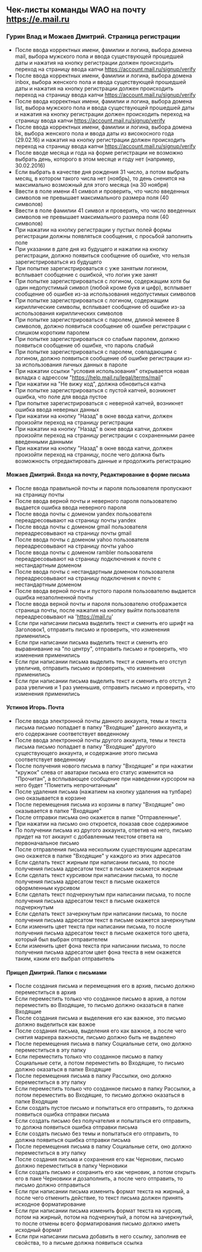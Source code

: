 ## Чек-листы команды WAO на почту https://e.mail.ru

### Гурин Влад и Можаев Дмитрий. Страница регистрации

* После ввода корректных имени, фамилии и логина, выбора домена mail, выбора мужского пола и ввода существующей прошедшей даты и нажатия на кнопку регистрации должен происходить переход на страницу ввода капчи https://account.mail.ru/signup/verify
* После ввода корректных имени, фамилии и логина, выбора домена inbox, выбора женского пола и ввода существующей прошедшей даты и нажатия на кнопку регистрации должен происходить переход на страницу ввода капчи https://account.mail.ru/signup/verify
* После ввода корректных имени, фамилии и логина, выбора домена list, выбора мужского пола и ввода существующей прошедшей даты и нажатия на кнопку регистрации должен происходить переход на страницу ввода капчи https://account.mail.ru/signup/verify
* После ввода корректных имени, фамилии и логина, выбора домена bk, выбора женского пола и ввода даты из високосного года (29.02.16) и нажатия на кнопку регистрации должен происходить переход на страницу ввода капчи https://account.mail.ru/signup/verify
* После вводе месяца и года на форме регистрации не возможно выбрать день, которого в этом месяце и году нет (например, 30.02.2016)
* Если выбрать в качестве дня рождения 31 число, а потом выбрать месяц, в котором такого числа нет (ноябрь), то день сненится на максимально возможный для этого месяца (на 30 ноября)
* Ввести в поле имени 41 символ и проверить, что число введенных символов не превышает максимального размера поля (40 символов)
* Ввести в поле фамилии 41 символ и проверить, что число введенных символов не превышает максимального размера поля (40 символов)
* При нажатии на кнопку регистрации у пустых полей формы регистрации должны появляться сообщения, с просьбой заполнить поле
* При указании в дате дня из будущего и нажатии на кнопку регистрации, должно появиться сообщение об ошибке, что нельзя зарегистрироваться из будущего
* При попытке зарегистрироваться с уже занятым логином, всплывает сообщение с ошибкой, что логин уже занят
* При попытке зарегистрироваться с логином, содержащим хотя бы один недопустимый символ (любой кроме букв и цифр), всплывает сообщение об ошибке из-за использования недопустимых символов
* При попытке зарегистрироваться с логином, содержащим кириллические символы, всплывает сообщение об ошибке из-за использования кириллических символов
* При попытке зарегистрироваться с паролем, длиной менеее 8 символов, должно появиться сообщение об ошибке регистрации с слишком коротким паролем
* При попытке зарегистрироваться со слабым паролем, должно появиться сообщение об ошибке, что пароль слабый
* При попытке зарегистрироваться с паролем, совпадающим с логином, должно появиться сообщение об ошибке регистрации из-за использования личных данных в пароле
* При нажатии ссылки "условия использования" открывается новая вкладка с адрессом "https://help.mail.ru/legal/terms/mail"
* При нажатии на "Не вижу код", должна обновиться капча
* При попытке зарегистрироваться с пустой капчей, возникнет ошибка, что поле для ввода пустое
* При попытке зарегистрироваться с неверной капчей, возникнет ошибка ввода неверных данных
* При нажатии на кнопку "Назад" в окне ввода капчи, должен произойти переход на страницу регистрации
* При нажатии на кнопку "Назад" в окне ввода капчи, должен произойти переход на страницу регистрации с сохраненными ранее введенными данными
* При нажатии на кнопку "Назад" в окне ввода капчи, должен произойти переход на страницу, после чего должна быть возможность отредактировать данные и продолжить регистрацию

#### Можаев Дмитрий. Входа на почту, Редактирование в форме письма

* После ввода правильной почты и пароля пользователя пропускают на страницу почты
* После ввода верной почты и неверного пароля пользователю выдается ошибка ввода неверного пароля
* После ввода почты с доменом yandex пользователя переадресовывают на страницу почты yandex
* После ввода почты с доменом gmail пользователя переадресовывают на страницу почты gmail
* После ввода почты с доменом yahoo пользователя переадресовывают на страницу почты yahoo
* После ввода почты с доменом rambler пользователя переадресовывают на страницу подключения к почте с нестандартным доменом
* После ввода почты с нестандартным доменом пользователя переадресовывают на страницу подключения к почте с нестандартным доменом
* После ввода верной почты и пустого пароля пользователю выдается ошибка незаполненной почты
* После ввода верной почты и пароля пользователю отображается страница почты, после нажатия на кнопку выйти пользователя переадресовывают на 'https://mail.ru'
* Если при написании письма выделить текст и сменить его шрифт на Заголовок1, отправить письмо и проверить, что изменения применились
* Если при написании письма выделить текст и сменить его выравнивание на "по центру", отправить письмо и проверить, что изменения применились
* Если при написании письма выделить текст и сменить его отступ увеличив, отправить письмо и проверить, что изменения применились
* Если при написании письма выделить текст и сменить его отступ 2 раза увеличив и 1 раз уменьшив, отправить письмо и проверить, что изменения применились

#### Устинов Игорь. Почта

* После ввода электронной почты данного аккаунта, темы и текста письма письмо попадает в папку "Входящие" данного аккаунта, и его содержание соответствует введенному
* После ввода электронной почты другого аккаунта, темы и текста письма письмо попадает в папку "Входящие" другого существующего аккаунта, и содержание этого письма соответствует введенному
* После получения нового письма в папку "Входящие" и при нажатии "кружок" слева от аватарки письма его статус изменится на "Прочитан", а всплывающее сообщение при наведении курсором на него будет "Пометить непрочитанным"
* После удаления письма (нажатием на кнопку удаления на тулбаре) оно оказывается в корзине
* После перемещения письма из корзины в папку "Входящие" оно оказывается в папке "Входящие"
* После отправки письма оно окажется в папке "Отправленные".
* При нажатии на письмо оно откроется, показав свое содержимое
* По получении письма из другого аккаунта, ответив на него, письмо придет на тот аккаунт с добавленным текстом ответа на первоначальное письмо
* После отправления письма нескольким существующим адресатам оно окажется в папке "Входящие" у каждого из этих адресатов
* Если сделать текст жирным при написании письма, то после получения письма адресатом текст в письме окажется жирным
* Если сделать текст курсивом при написании письма, то после получения письма адресатом текст в письме окажется оформленным курсивом
* Если сделать текст подчеркнутым при написании письма, то после получения письма адресатом текст в письме окажется подчеркнутым
* Если сделать текст зачеркнутым при написании письма, то после получения письма адресатом текст в письме окажется зачеркнутым
* Если изменить цвет текста при написании письма, то после получения письма адресатом текст в письме окажется того цвета, который был выбран отправителем
* Если изменить цвет фона текста при написании письма, то после получения письма адресатом цвет фона текста в нем окажется таким, каким его выбрал отправитель

#### Прищеп Дмитрий. Папки с письмами

* После создания письма и перемещения его в архив, письмо должно переместиться в архив
* Если переместить только что созданное письмо в архив, а потом переместить во Входящие, то письмо должно оказаться в папке Входящие
* После создания письма и выделения его как важное, это письмо должно выделиться как важое
* После создания письма, выделения его как важное, а после чего снятия маркера важности, письмо должно быть не выделено
* После перемещения письма в папку Социальные сети, оно должно переместиться в эту папку
* Если переместить только что созданное письмо в папку Социальные сети, а потом переместить во Входящие, то письмо должно оказаться в папке Входящие
* После перемещения письма в папку Рассылки, оно должно переместиться в эту папку
* Если переместить только что созданное письмо в папку Рассылки, а потом переместить во Входящие, то письмо должно оказаться в папке Входящие
* Если создать пустое письмо и попытаться его отправить, то должна появиться ошибка отправки письма
* Если создать письмо без получателия и попытаться его отправить, то должна появиться ошибка отправки письма
* Если создать письмо без темы и попытаться его отправить, то должна появиться ошибка отправки письма
* После перемещения письма в папку Социальные сети, оно должно переместиться в эту папку
* После создания письма и сохранения его как Черновик, письмо должно переместиться в папку Черновики
* Если создать письмо и сохранить его как черновик, а потом открыть его в паке Черновики и дозаполнить, а после чего отправить, то письмо должно отправиться
* Если при написании письма изменить формат текста на жирный, а после чего отменить действие, то текст письма должен принять исходное форматирование
* Если при написании письма изменить формат текста на курсив, потом на жирный, потом на подчеркнутый, а потом на зачеркнутый, то после отмены всего форматирования письмо должно иметь исходный формат
* Если при написании письма добавить в него ссылку, заполнив ее свойства, то а письме должна появиться ссылка
